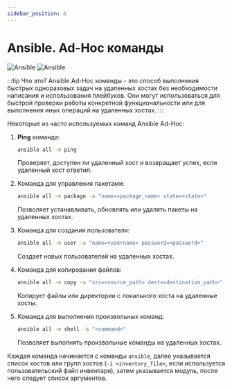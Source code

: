 ```yaml
---
sidebar_position: 4
---
```


# Ansible. Ad-Hoc команды

![Ansible](https://img.shields.io/badge/ansible-%231A1918.svg?style=for-the-badge&logo=ansible&color=red&logoColor=white#gh-light-mode-only)
![Ansible](https://img.shields.io/badge/ansible-%231A1918.svg?style=for-the-badge&logo=ansible&color=red&logoColor=white#gh-dark-mode-only)

:::tip Что это?
Ansible Ad-Hoc команды - это способ выполнения быстрых одноразовых задач на удаленных хостах без необходимости написания и использования плейбуков. Они могут использоваться для быстрой проверки работы конкретной функциональности или для выполнения иных операций на удаленных хостах.
:::

Некоторые из часто используемых команд Ansible Ad-Hoc:

1. **Ping** команда:
    
    ```bash
    ansible all -m ping
    ```
    
    Проверяет, доступен ли удаленный хост и возвращает успех, если удаленный хост ответил.
    
2. Команда для управления пакетами:
    
    ```bash
    ansible all -m package -a "name=<package_name> state=<state>"
    ```
    
    Позволяет устанавливать, обновлять или удалять пакеты на удаленных хостах.
    
3. Команда для создания пользователя:
    
    ```bash
    ansible all -m user -a "name=<username> password=<password>"
    ```
    
    Создает новых пользователей на удаленных хостах.
    
4. Команда для копирования файлов:
    
    ```bash
    ansible all -m copy -a "src=<source_path> dest=<destination_path>"
    
    ```
    
    Копирует файлы или директории с локального хоста на удаленные хосты.
    
5. Команда для выполнения произвольных команд:
    
    ```bash
    ansible all -m shell -a "<command>"
    ```
    
    Позволяет выполнять произвольные команды на удаленных хостах.
    

Каждая команда начинается с команды `ansible`, далее указывается список хостов или групп хостов (`-i <inventory_file>`, если используется пользовательский файл инвентаря), затем указывается модуль, после чего следует список аргументов.